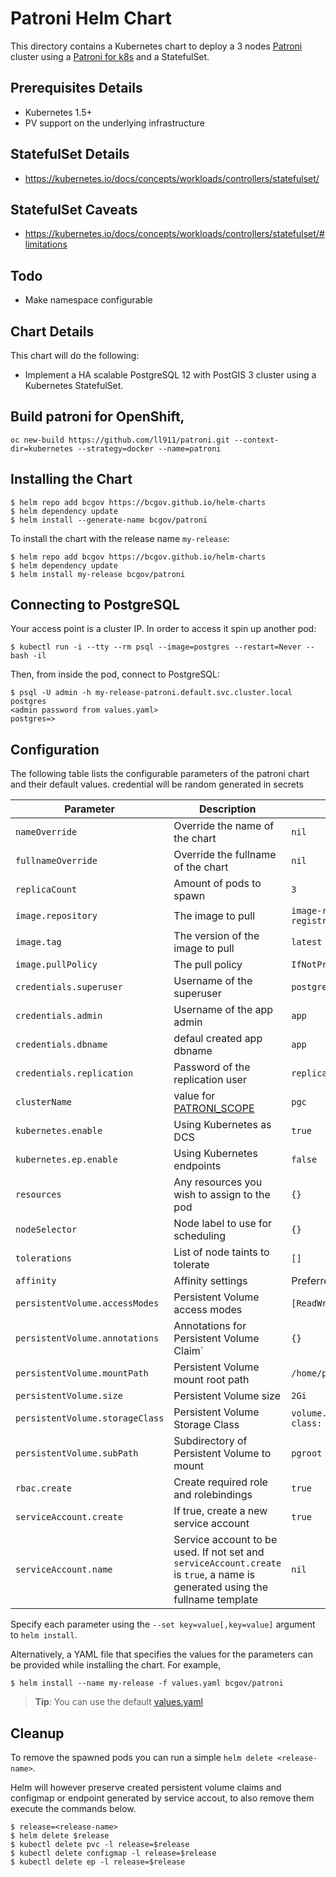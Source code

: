 # Patroni Helm Chart

This directory contains a Kubernetes chart to deploy a 3 nodes [Patroni](https://github.com/zalando/patroni/) cluster using a [Patroni for k8s](https://github.com/ll911/patroni/tree/master/kubernetes) and a StatefulSet.

## Prerequisites Details
* Kubernetes 1.5+
* PV support on the underlying infrastructure

## StatefulSet Details
* https://kubernetes.io/docs/concepts/workloads/controllers/statefulset/

## StatefulSet Caveats
* https://kubernetes.io/docs/concepts/workloads/controllers/statefulset/#limitations

## Todo
* Make namespace configurable

## Chart Details
This chart will do the following:

* Implement a HA scalable PostgreSQL 12 with PostGIS 3 cluster using a Kubernetes StatefulSet.

## Build patroni for OpenShift,

```
oc new-build https://github.com/ll911/patroni.git --context-dir=kubernetes --strategy=docker --name=patroni
```

## Installing the Chart

```console
$ helm repo add bcgov https://bcgov.github.io/helm-charts
$ helm dependency update
$ helm install --generate-name bcgov/patroni
```

To install the chart with the release name `my-release`:

```console
$ helm repo add bcgov https://bcgov.github.io/helm-charts
$ helm dependency update
$ helm install my-release bcgov/patroni
```

## Connecting to PostgreSQL

Your access point is a cluster IP. In order to access it spin up another pod:

```console
$ kubectl run -i --tty --rm psql --image=postgres --restart=Never -- bash -il
```

Then, from inside the pod, connect to PostgreSQL:

```console
$ psql -U admin -h my-release-patroni.default.svc.cluster.local postgres
<admin password from values.yaml>
postgres=>
```

## Configuration

The following table lists the configurable parameters of the patroni chart and their default values. credential will be random generated in secrets

|       Parameter                   |           Description                       |                         Default                     |
|-----------------------------------|---------------------------------------------|-----------------------------------------------------|
| `nameOverride`                    | Override the name of the chart              | `nil`                                               |
| `fullnameOverride`                | Override the fullname of the chart          | `nil`                                               |
| `replicaCount`                    | Amount of pods to spawn                     | `3`                                                 |
| `image.repository`                | The image to pull                           | `image-registry.openshift-image-registry.svc:5000/bcgov/patroni`        |
| `image.tag`                       | The version of the image to pull            | `latest`                                            |
| `image.pullPolicy`                | The pull policy                             | `IfNotPresent`                                      |
| `credentials.superuser`           | Username of the superuser                   | `postgres`                                          |
| `credentials.admin`               | Username of the app admin                   | `app`                                               |
| `credentials.dbname`              | defaul created app dbname                   | `app`                                       |
| `credentials.replication`         | Password of the replication user            | `replication`                                       |
| `clusterName`                     | value for [PATRONI_SCOPE](https://patroni.readthedocs.io/en/latest/ENVIRONMENT.html#global-universal)              | `pgc`                                       |
| `kubernetes.enable`               | Using Kubernetes as DCS                     | `true`                                              |
| `kubernetes.ep.enable`            | Using Kubernetes endpoints                  | `false`                                             |
| `resources`                       | Any resources you wish to assign to the pod | `{}`                                                |
| `nodeSelector`                    | Node label to use for scheduling            | `{}`                                                |
| `tolerations`                     | List of node taints to tolerate             | `[]`                                                |
| `affinity`                        | Affinity settings                           | Preferred on hostname                               |
| `persistentVolume.accessModes`    | Persistent Volume access modes              | `[ReadWriteOnce]`                                   |
| `persistentVolume.annotations`    | Annotations for Persistent Volume Claim`    | `{}`                                                |
| `persistentVolume.mountPath`      | Persistent Volume mount root path           | `/home/postgres/pgdata`                             |
| `persistentVolume.size`           | Persistent Volume size                      | `2Gi`                                               |
| `persistentVolume.storageClass`   | Persistent Volume Storage Class             | `volume.alpha.kubernetes.io/storage-class: default` |
| `persistentVolume.subPath`        | Subdirectory of Persistent Volume to mount  | `pgroot`                                                |
| `rbac.create`                     | Create required role and rolebindings       | `true`                                              |
| `serviceAccount.create`           | If true, create a new service account	      | `true`                                              |
| `serviceAccount.name`             | Service account to be used. If not set and `serviceAccount.create` is `true`, a name is generated using the fullname template | `nil` |

Specify each parameter using the `--set key=value[,key=value]` argument to `helm install`.

Alternatively, a YAML file that specifies the values for the parameters can be provided while installing the chart. For example,

```console
$ helm install --name my-release -f values.yaml bcgov/patroni
```

> **Tip**: You can use the default [values.yaml](values.yaml)

## Cleanup

To remove the spawned pods you can run a simple `helm delete <release-name>`.

Helm will however preserve created persistent volume claims and configmap or endpoint generated by service accout,
to also remove them execute the commands below.

```console
$ release=<release-name>
$ helm delete $release
$ kubectl delete pvc -l release=$release
$ kubectl delete configmap -l release=$release
$ kubectl delete ep -l release=$release
```
